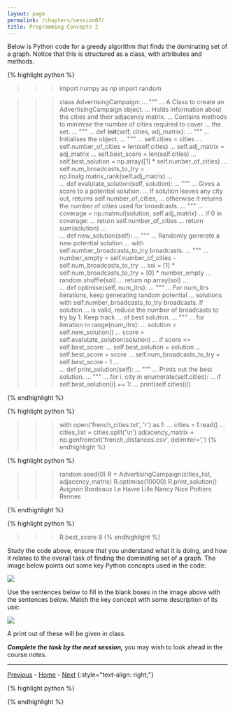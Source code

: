 ```yaml
---
layout: page
permalink: /chapters/session07/
title: Programming Concepts 2
---
```


Below is Python code for a greedy algorithm that finds the dominating set of a graph. Notice that this is structured as a class, with attributes and methods.

{% highlight python %}
>>> import numpy as np
>>> import random

>>> class AdvertisingCampaign:
...     """
...     A Class to create an AdvertisingCampaign object.
...     Holds information about the cities and their adjacency matrix.
...     Contains methods to minimise the number of cities required to cover
...     the set.
...     """
...     def __init__(self, cities, adj_matrix):
...         """
...         Initialises the object.
...         """
...         self.cities = cities
...         self.number_of_cities = len(self.cities)
...         self.adj_matrix = adj_matrix
...         self.best_score = len(self.cities)
...         self.best_solution = np.array([1] *  self.number_of_cities)
...         self.num_broadcasts_to_try = np.linalg.matrix_rank(self.adj_matrix)
...     
...     def evalutate_solution(self, solution):
...         """
...         Gives a score to a potential solution.
...         If solution leaves any city out, returns self.number_of_cities,
...         otherwise it returns the number of cities used for broadcasts.
...         """
...         coverage = np.matmul(solution, self.adj_matrix)
...         if 0 in coverage:
...             return self.number_of_cities
...         return sum(solution)
...     
...     def new_solution(self):
...         """
...         Randomly generate a new potential solution
...         with self.number_broadcasts_to_try broadcasts.
...         """
...         number_empty = self.number_of_cities - self.num_broadcasts_to_try
...         sol = [1] * self.num_broadcasts_to_try + [0] * number_empty
...         random.shuffle(sol)
...         return np.array(sol)
...     
...     def optimise(self, num_itrs):
...         """
...         For num_itrs iterations, keep generating random potential
...         solutions with self.number_broadcasts_to_try broadcasts. If solution
...         is valid, reduce the number of broadcasts to try by 1. Keep track
...         of best solution.
...         """
...         for iteration in range(num_itrs):
...             solution = self.new_solution()
...             score = self.evalutate_solution(solution)
...             if score <= self.best_score:
...                 self.best_solution = solution
...                 self.best_score = score
...                 self.num_broadcasts_to_try = self.best_score - 1
...     
...     def print_solution(self):
...         """
...         Prints out the best solution.
...         """
...         for i, city in enumerate(self.cities):
...             if self.best_solution[i] == 1:
...                 print(self.cities[i])

{% endhighlight %}

{% highlight python %}
>>> with open('french_cities.txt', 'r') as f:
...     cities = f.read()
...     cities_list = cities.split('\n')
>>> adjacency_matrix = np.genfromtxt('french_distances.csv', delimiter=',')
{% endhighlight %}

{% highlight python %}
>>> random.seed(0)
>>> R = AdvertisingCampaign(cities_list, adjacency_matrix)
>>> R.optimise(10000)
>>> R.print_solution()
Avignon
Bordeaux
Le Havre
Lille
Nancy
Nice
Poitiers
Rennes

{% endhighlight %}

{% highlight python %}
>>> R.best_score
8
{% endhighlight %}

Study the code above, ensure that you understand what it is doing, and how it relates to the overall task of finding the dominating set of a graph. The image below points out some key Python concepts used in the code:

![](/cm/assets/concepts2-diagram-blank.svg)

Use the sentences below to fill in the blank boxes in the image above with the sentences below. Match the key concept with some description of its use:

![](/cm/assets/concepts2-diagram-sentences.svg)

A print out of these will be given in class.

***Complete the task by the next session,*** you may wish to look ahead in the course notes.

---

[Previous](/cm/chapters/session06/) - [Home](/cm/) - [Next](/cm/chapters/session08/)
{:style="text-align: right;"}

{% highlight python %}

{% endhighlight %}

